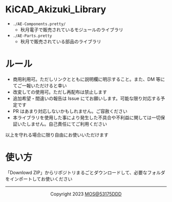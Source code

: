 # KiCAD_Akizuki_Library

- `./AE-Components.pretty/`
  - 秋月電子で販売されているモジュールのライブラリ
- `./AE-Parts.pretty`
  - 秋月で販売されている部品のライブラリ  

# ルール

- 商用利用可。ただしリンクとともに説明欄に明示すること。また、DM 等にてご一報いただけると幸い
- 改変しての使用可。ただし再配布は禁止します
- 追加希望・間違いの報告は Issue にてお願いします。可能な限り対応する予定です
- PR はあまり対応しないかもしれません。ご容赦ください
- 本ライブラリを使用した事により発生した不具合や不利益に関しては一切保証いたしません。自己責任にてご利用ください

以上を守れる場合に限り自由にお使いいただけます

# 使い方

「Downlowd ZIP」からリポジトリまるごとダウンロードして、必要なフォルダをインポートしてお使いください

---

<div align="center">Copyright 2023 <a href="https://twitter.com/53175DDD">MOS@53175DDD</a></div>

